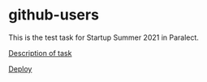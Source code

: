 # github-users

This is the test task for Startup Summer 2021 in Paralect.

[Description of task](https://startup-summer-task.paralect.com/)

[Deploy](https://github-users-tgulevich.vercel.app/)
